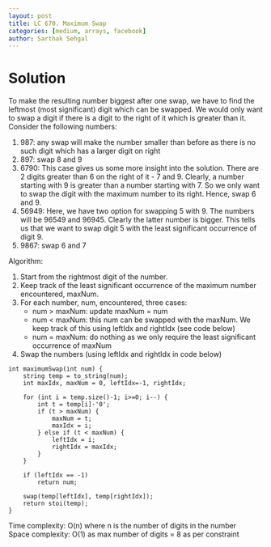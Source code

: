 ```yaml
---
layout: post
title: LC 670. Maximum Swap
categories: [medium, arrays, facebook]
author: Sarthak Sehgal
---
```

# Solution
To make the resulting number biggest after one swap, we have to find the leftmost (most significant) digit which can be swapped. We would only want to swap a digit if there is a digit to the right of it which is greater than it. Consider the following numbers:
1. 987: any swap will make the number smaller than before as there is no such digit which has a larger digit on right
2. 897: swap 8 and 9
3. 6790: This case gives us some more insight into the solution. There are 2 digits greater than 6 on the right of it - 7 and 9. Clearly, a number starting with 9 is greater than a number starting with 7. So we only want to swap the digit with the maximum number to its right. Hence, swap 6 and 9.
4. 56949: Here, we have two option for swapping 5 with 9. The numbers will be 96549 and 96945. Clearly the latter number is bigger. This tells us that we want to swap digit 5 with the least significant occurrence of digit 9.
5. 9867: swap 6 and 7

Algorithm:
1. Start from the rightmost digit of the number.
2. Keep track of the least significant occurrence of the maximum number encountered, maxNum.
3. For each number, num, encountered, three cases:
     - num > maxNum: update maxNum = num
     - num < maxNum: this num can be swapped with the maxNum. We keep track of this using leftIdx and rightIdx (see code below)
     - num = maxNum: do nothing as we only require the least significant occurrence of maxNum
4. Swap the numbers (using leftIdx and rightIdx in code below)

```
int maximumSwap(int num) {
    string temp = to_string(num);
    int maxIdx, maxNum = 0, leftIdx=-1, rightIdx;
    
    for (int i = temp.size()-1; i>=0; i--) {
        int t = temp[i]-'0';
        if (t > maxNum) {
            maxNum = t;
            maxIdx = i;
        } else if (t < maxNum) {
            leftIdx = i;
            rightIdx = maxIdx;
        }
    }

    if (leftIdx == -1)
        return num;
    
    swap(temp[leftIdx], temp[rightIdx]);
    return stoi(temp);
}
```
Time complexity: O(n) where n is the number of digits in the number  
Space complexity: O(1) as max number of digits = 8 as per constraint